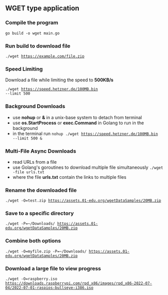## WGET type application

### Compile the program

<code>go build -o wget main.go</code>

### Run build to download file

<code>./wget https://example.com/file.zip</code>

### Speed Limiting

Download a file while limiting the speed to **500KB/s**

<code>./wget https://speed.hetzner.de/100MB.bin --limit 500</code>

### Background Downloads

- use **nohup** or **&** in a unix-base system to detach from terminal
- use **os.StartProcess** or **exec.Command** in Golang to run in the background
- in the terminal run
  <code>nohup ./wget https://speed.hetzner.de/100MB.bin --limit 500 &</code>

### Multi-File Async Downloads

- read URLs from a file
- use Golang's goroutines to download multiple file simultaneously
  <code>./wget -file urls.txt</code>
- where the file **urls.txt** contain the links to multiple files

### Rename the downloaded file

<code>./wget -O=test.zip https://assets.01-edu.org/wgetDataSamples/20MB.zip</code>

### Save to a specific directory

<code>./wget -P=~/Downloads/ https://assets.01-edu.org/wgetDataSamples/20MB.zip </code>

### Combine both options

<code>./wget -O=myfile.zip -P=~/Downloads/ https://assets.01-edu.org/wgetDataSamples/20MB.zip </code>

### Download a large file to view progress

<code>./wget -O=raspberry.iso https://downloads.raspberrypi.com/rpd_x86/images/rpd_x86-2022-07-04/2022-07-01-raspios-bullseye-i386.iso</code>
